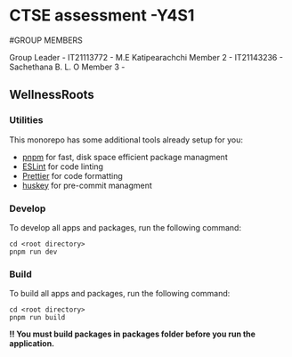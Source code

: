 # CTSE assessment -Y4S1

#GROUP MEMBERS

Group Leader - IT21113772 - M.E Katipearachchi
Member 2 - IT21143236 - Sachethana B. L. O
Member 3 - 

## WellnessRoots

### Utilities

This monorepo has some additional tools already setup for you:

- [pnpm](https://www.npmjs.com/package/pnpm) for fast, disk space efficient package managment
- [ESLint](https://www.npmjs.com/package/eslint) for code linting
- [Prettier](https://www.npmjs.com/package/prettier) for code formatting
- [huskey](<[https://](https://www.npmjs.com/package/husky)>) for pre-commit managment

### Develop

To develop all apps and packages, run the following command:

```
cd <root directory>
pnpm run dev
```

### Build

To build all apps and packages, run the following command:

```
cd <root directory>
pnpm run build
```

**‼️ You must build packages in packages folder before you run the application.**
